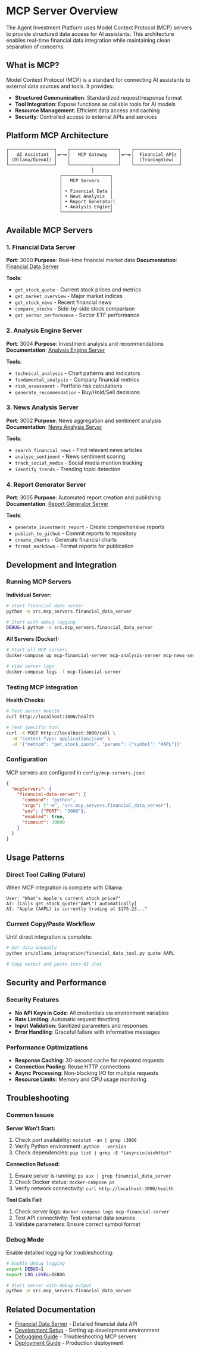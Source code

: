 # MCP Server Overview

The Agent Investment Platform uses Model Context Protocol (MCP) servers to provide structured data access for AI assistants. This architecture enables real-time financial data integration while maintaining clean separation of concerns.

## What is MCP?

Model Context Protocol (MCP) is a standard for connecting AI assistants to external data sources and tools. It provides:

- **Structured Communication**: Standardized request/response format
- **Tool Integration**: Expose functions as callable tools for AI models
- **Resource Management**: Efficient data access and caching
- **Security**: Controlled access to external APIs and services

## Platform MCP Architecture

```
┌─────────────────┐    ┌──────────────────┐    ┌─────────────────┐
│   AI Assistant  │◄──►│   MCP Gateway    │◄──►│  Financial APIs │
│ (Ollama/OpenAI) │    │                  │    │  (TradingView)  │
└─────────────────┘    └──────────────────┘    └─────────────────┘
                                │
                    ┌──────────────────┐
                    │   MCP Servers    │
                    │                  │
                    │ • Financial Data │
                    │ • News Analysis  │
                    │ • Report Generator│
                    │ • Analysis Engine│
                    └──────────────────┘
```

## Available MCP Servers

### 1. Financial Data Server
**Port**: 3000
**Purpose**: Real-time financial market data
**Documentation**: [Financial Data Server](financial-data-server.md)

**Tools**:
- `get_stock_quote` - Current stock prices and metrics
- `get_market_overview` - Major market indices
- `get_stock_news` - Recent financial news
- `compare_stocks` - Side-by-side stock comparison
- `get_sector_performance` - Sector ETF performance

### 2. Analysis Engine Server
**Port**: 3004
**Purpose**: Investment analysis and recommendations
**Documentation**: [Analysis Engine Server](analysis-engine-server.md)

**Tools**:
- `technical_analysis` - Chart patterns and indicators
- `fundamental_analysis` - Company financial metrics
- `risk_assessment` - Portfolio risk calculations
- `generate_recommendation` - Buy/Hold/Sell decisions

### 3. News Analysis Server
**Port**: 3002
**Purpose**: News aggregation and sentiment analysis
**Documentation**: [News Analysis Server](news-analysis-server.md)

**Tools**:
- `search_financial_news` - Find relevant news articles
- `analyze_sentiment` - News sentiment scoring
- `track_social_media` - Social media mention tracking
- `identify_trends` - Trending topic detection

### 4. Report Generator Server
**Port**: 3005
**Purpose**: Automated report creation and publishing
**Documentation**: [Report Generator Server](report-generator-server.md)

**Tools**:
- `generate_investment_report` - Create comprehensive reports
- `publish_to_github` - Commit reports to repository
- `create_charts` - Generate financial charts
- `format_markdown` - Format reports for publication

## Development and Integration

### Running MCP Servers

**Individual Server:**
```bash
# Start financial data server
python -m src.mcp_servers.financial_data_server

# Start with debug logging
DEBUG=1 python -m src.mcp_servers.financial_data_server
```

**All Servers (Docker):**
```bash
# Start all MCP servers
docker-compose up mcp-financial-server mcp-analysis-server mcp-news-server -d

# View server logs
docker-compose logs -f mcp-financial-server
```

### Testing MCP Integration

**Health Checks:**
```bash
# Test server health
curl http://localhost:3000/health

# Test specific tool
curl -X POST http://localhost:3000/call \
  -H "Content-Type: application/json" \
  -d '{"method": "get_stock_quote", "params": {"symbol": "AAPL"}}'
```

### Configuration

MCP servers are configured in `config/mcp-servers.json`:

```json
{
  "mcpServers": {
    "financial-data-server": {
      "command": "python",
      "args": ["-m", "src.mcp_servers.financial_data_server"],
      "env": {"PORT": "3000"},
      "enabled": true,
      "timeout": 30000
    }
  }
}
```

## Usage Patterns

### Direct Tool Calling (Future)
When MCP integration is complete with Ollama:

```
User: "What's Apple's current stock price?"
AI: [Calls get_stock_quote("AAPL") automatically]
AI: "Apple (AAPL) is currently trading at $175.23..."
```

### Current Copy/Paste Workflow
Until direct integration is complete:

```bash
# Get data manually
python src/ollama_integration/financial_data_tool.py quote AAPL

# Copy output and paste into AI chat
```

## Security and Performance

### Security Features
- **No API Keys in Code**: All credentials via environment variables
- **Rate Limiting**: Automatic request throttling
- **Input Validation**: Sanitized parameters and responses
- **Error Handling**: Graceful failure with informative messages

### Performance Optimizations
- **Response Caching**: 30-second cache for repeated requests
- **Connection Pooling**: Reuse HTTP connections
- **Async Processing**: Non-blocking I/O for multiple requests
- **Resource Limits**: Memory and CPU usage monitoring

## Troubleshooting

### Common Issues

**Server Won't Start:**
1. Check port availability: `netstat -an | grep :3000`
2. Verify Python environment: `python --version`
3. Check dependencies: `pip list | grep -E "(asyncio|aiohttp)"`

**Connection Refused:**
1. Ensure server is running: `ps aux | grep financial_data_server`
2. Check Docker status: `docker-compose ps`
3. Verify network connectivity: `curl http://localhost:3000/health`

**Tool Calls Fail:**
1. Check server logs: `docker-compose logs mcp-financial-server`
2. Test API connectivity: Test external data sources
3. Validate parameters: Ensure correct symbol format

### Debug Mode

Enable detailed logging for troubleshooting:

```bash
# Enable debug logging
export DEBUG=1
export LOG_LEVEL=DEBUG

# Start server with debug output
python -m src.mcp_servers.financial_data_server
```

## Related Documentation

- [Financial Data Server](financial-data-server.md) - Detailed financial data API
- [Development Setup](../development/development-setup.md) - Setting up development environment
- [Debugging Guide](../development/debugging/python-scripts.md) - Troubleshooting MCP servers
- [Deployment Guide](../deployment/mcp-integration.md) - Production deployment
